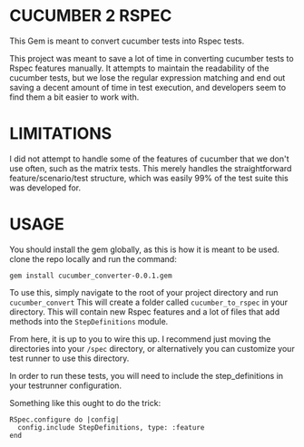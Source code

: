 CUCUMBER 2 RSPEC
================

This Gem is meant to convert cucumber tests into Rspec tests.

This project was meant to save a lot of time in converting cucumber tests to Rspec features manually. 
It attempts to maintain the readability of the cucumber tests, but we lose the regular expression matching
and end out saving a decent amount of time in test execution, and developers seem to find them a bit easier to work with.

LIMITATIONS
===========
I did not attempt to handle some of the features of cucumber that we don't use often, such as the matrix tests.
This merely handles the straightforward feature/scenario/test structure, which was easily 99% of the test suite this
was developed for.


USAGE
=====

You should install the gem globally, as this is how it is meant to be used.
clone the repo locally and run the command:

```
gem install cucumber_converter-0.0.1.gem
```

To use this, simply navigate to the root of your project directory and run `cucumber_convert`
This will create a folder called `cucumber_to_rspec` in your directory. This will contain new Rspec features
and a lot of files that add methods into the `StepDefinitions` module.

From here, it is up to you to wire this up.
I recommend just moving the directories into your `/spec` directory, or alternatively you can customize your test runner
to use this directory.

In order to run these tests, you will need to include the step_definitions in your testrunner configuration.

Something like this ought to do the trick:

```
RSpec.configure do |config|
  config.include StepDefinitions, type: :feature
end
```

